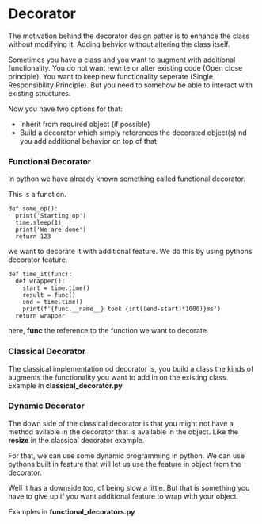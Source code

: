 # Decorator

The motivation behind the decorator design patter is to enhance the class without modifying it. Adding behvior without altering the class itself.

Sometimes you have a class and you want to augment with additional functionality. You do not want rewrite or alter existing code (Open close principle). You want to keep new functionality seperate (Single Responsibility Principle). But you need to somehow be able to interact with existing structures. 

Now you have two options for that:
- Inherit from required object (if possible)
- Build a decorator which simply references the decorated object(s) nd you add additional behavior on top of that



### Functional Decorator
In python we have already known something called functional decorator.

This is a function.

```
def some_op():
  print('Starting op')
  time.sleep(1)
  print('We are done')
  return 123
```

we want to decorate it with additional feature. We do this by using pythons decorator feature.
```
def time_it(func):
  def wrapper():
    start = time.time()
    result = func()
    end = time.time()
    print(f'{func.__name__} took {int((end-start)*1000)}ms')
  return wrapper
```


here, **func** the reference to the function we want to decorate.


### Classical Decorator

The classical implementation od decorator is, you build a class the kinds of augments the functionality you want to add in on the existing class.
Example in **classical_decorator.py**

### Dynamic Decorator

The down side of the classical decorator is that you might not have a method avilable in the decorator that is available in the object. Like the **resize**  in the classical decorator example.

For that, we can use some dynamic programming in python. We can use pythons built in feature that will let us use the feature in object from the decorator.

Well it has a downside too, of being slow a little. But that is something you have to give up if you want additional feature to wrap with your object.

Examples in **functional_decorators.py**

